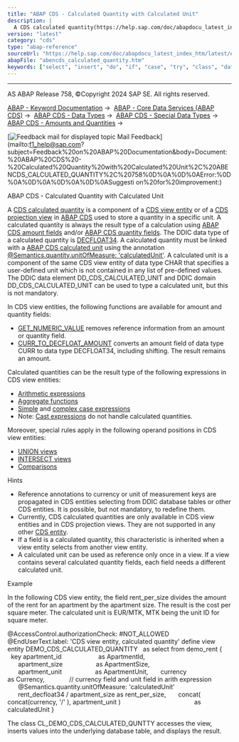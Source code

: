 ```yaml
---
title: "ABAP CDS - Calculated Quantity with Calculated Unit"
description: |
  A CDS calculated quantity(https://help.sap.com/doc/abapdocu_latest_index_htm/latest/en-US/abencds_calculated_quantity_glosry.htm 'Glossary Entry') is a component of a CDS view entity(https://help.sap.com/doc/abapdocu_latest_index_htm/latest/en-US/abencds_v2_view_glosry.htm 'Glossary Entry') or o
version: "latest"
category: "cds"
type: "abap-reference"
sourceUrl: "https://help.sap.com/doc/abapdocu_latest_index_htm/latest/en-US/abencds_calculated_quantity.htm"
abapFile: "abencds_calculated_quantity.htm"
keywords: ["select", "insert", "do", "if", "case", "try", "class", "data", "types", "abencds", "calculated", "quantity"]
---
```


* * *

AS ABAP Release 758, ©Copyright 2024 SAP SE. All rights reserved.

[ABAP - Keyword Documentation](https://help.sap.com/doc/abapdocu_latest_index_htm/latest/en-US/abenabap.htm) →  [ABAP - Core Data Services (ABAP CDS)](https://help.sap.com/doc/abapdocu_latest_index_htm/latest/en-US/abencds.htm) →  [ABAP CDS - Data Types](https://help.sap.com/doc/abapdocu_latest_index_htm/latest/en-US/abencds_data_types.htm) →  [ABAP CDS - Special Data Types](https://help.sap.com/doc/abapdocu_latest_index_htm/latest/en-US/aben_cds_special_data_types.htm) →  [ABAP CDS - Amounts and Quantities](https://help.sap.com/doc/abapdocu_latest_index_htm/latest/en-US/abencds_calc_quan.htm) → 

 [![](Mail.gif?object=Mail.gif "Feedback mail for displayed topic") Mail Feedback](mailto:f1_help@sap.com?subject=Feedback%20on%20ABAP%20Documentation&body=Document:%20ABAP%20CDS%20-%20Calculated%20Quantity%20with%20Calculated%20Unit%2C%20ABENCDS_CALCULATED_QUANTITY%2C%20758%0D%0A%0D%0AError:%0D%0A%0D%0A%0D%0A%0D%0ASuggesti
on%20for%20improvement:)

ABAP CDS - Calculated Quantity with Calculated Unit

A [CDS calculated quantity](https://help.sap.com/doc/abapdocu_latest_index_htm/latest/en-US/abencds_calculated_quantity_glosry.htm "Glossary Entry") is a component of a [CDS view entity](https://help.sap.com/doc/abapdocu_latest_index_htm/latest/en-US/abencds_v2_view_glosry.htm "Glossary Entry") or of a [CDS projection view](https://help.sap.com/doc/abapdocu_latest_index_htm/latest/en-US/abencds_projection_view_glosry.htm "Glossary Entry") in [ABAP CDS](https://help.sap.com/doc/abapdocu_latest_index_htm/latest/en-US/abenabap_cds_glosry.htm "Glossary Entry") used to store a quantity in a specific unit. A calculated quantity is always the result type of a calculation using [ABAP CDS amount fields](https://help.sap.com/doc/abapdocu_latest_index_htm/latest/en-US/abencds_amount_field_glosry.htm "Glossary Entry") and/or [ABAP CDS quantity fields](https://help.sap.com/doc/abapdocu_latest_index_htm/latest/en-US/abencds_quantity_glosry.htm "Glossary Entry"). The DDIC data type of a calculated quantity is [DECFLOAT34](https://help.sap.com/doc/abapdocu_latest_index_htm/latest/en-US/abenddic_builtin_types.htm). A calculated quantity must be linked with a [ABAP CDS calculated unit](https://help.sap.com/doc/abapdocu_latest_index_htm/latest/en-US/abencds_calculated_unit_glosry.htm "Glossary Entry") using the annotation [@Semantics.quantity.unitOfMeasure: 'calculatedUnit'](https://help.sap.com/doc/abapdocu_latest_index_htm/latest/en-US/abencds_f1_element_annotation.htm). A calculated unit is a component of the same CDS view entity of data type CHAR that specifies a user-defined unit which is not contained in any list of pre-defined values. The DDIC data element DD\_CDS\_CALCULATED\_UNIT and DDIC domain DD\_CDS\_CALCULATED\_UNIT can be used to type a calculated unit, but this is not mandatory.

In CDS view entities, the following functions are available for amount and quantity fields:

-   [GET\_NUMERIC\_VALUE](https://help.sap.com/doc/abapdocu_latest_index_htm/latest/en-US/abencds_conv_func_unit_curr_v2.htm) removes reference information from an amount or quantity field.
-   [CURR\_TO\_DECFLOAT\_AMOUNT](https://help.sap.com/doc/abapdocu_latest_index_htm/latest/en-US/abencds_conv_func_unit_curr_v2.htm) converts an amount field of data type CURR to data type DECFLOAT34, including shifting. The result remains an amount.

Calculated quantities can be the result type of the following expressions in CDS view entities:

-   [Arithmetic expressions](https://help.sap.com/doc/abapdocu_latest_index_htm/latest/en-US/abencds_arit_exp_calc_v2.htm)
-   [Aggregate functions](https://help.sap.com/doc/abapdocu_latest_index_htm/latest/en-US/abencds_aggregate_functions_v2.htm)
-   [Simple](https://help.sap.com/doc/abapdocu_latest_index_htm/latest/en-US/abencds_simple_case_expression_v2.htm) and [complex case expressions](https://help.sap.com/doc/abapdocu_latest_index_htm/latest/en-US/abencds_searched_case_expr_v2.htm)
-   Note: [Cast expressions](https://help.sap.com/doc/abapdocu_latest_index_htm/latest/en-US/abencds_cast_expression_v2.htm) do not handle calculated quantities.

Moreover, special rules apply in the following operand positions in CDS view entities:

-   [UNION views](https://help.sap.com/doc/abapdocu_latest_index_htm/latest/en-US/abencds_union_v2.htm)
-   [INTERSECT views](https://help.sap.com/doc/abapdocu_latest_index_htm/latest/en-US/abencds_intersect_v2.htm)
-   [Comparisons](https://help.sap.com/doc/abapdocu_latest_index_htm/latest/en-US/abencds_cond_expr_types_v2.htm)

Hints

-   Reference annotations to currency or unit of measurement keys are propagated in CDS entities selecting from DDIC database tables or other CDS entities. It is possible, but not mandatory, to redefine them.
-   Currently, CDS calculated quantities are only available in CDS view entities and in CDS projection views. They are not supported in any other [CDS entity](https://help.sap.com/doc/abapdocu_latest_index_htm/latest/en-US/abencds_entity_glosry.htm "Glossary Entry").
-   If a field is a calculated quantity, this characteristic is inherited when a view entity selects from another view entity.
-   A calculated unit can be used as reference only once in a view. If a view contains several calculated quantity fields, each field needs a different calculated unit.

Example

In the following CDS view entity, the field rent\_per\_size divides the amount of the rent for an apartment by the apartment size. The result is the cost per square meter. The calculated unit is EUR/MTK, MTK being the unit ID for square meter.

@AccessControl.authorizationCheck: #NOT\_ALLOWED
@EndUserText.label: 'CDS view entity, calculated quantity'
define view entity DEMO\_CDS\_CALCULATED\_QUANTITY
  as select from demo\_rent
{
  key apartment\_id                     as ApartmentId,
      apartment\_size                   as ApartmentSize,
      apartment\_unit                   as ApartmentUnit,
      currency                         as Currency,
      
      // currency field and unit field in arith expression
      @Semantics.quantity.unitOfMeasure: 'calculatedUnit'
      rent\_decfloat34 / apartment\_size as rent\_per\_size,
      concat( concat(currency, '/' ), apartment\_unit )  
                                       as calculatedUnit
}

The class CL\_DEMO\_CDS\_CALCULATED\_QUNTTY accesses the view, inserts values into the underlying database table, and displays the result.